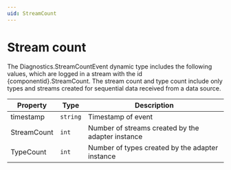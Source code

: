```yaml
---
uid: StreamCount
---
```


# Stream count

The Diagnostics.StreamCountEvent dynamic type includes the following values, which are logged in a stream with the id {componentid}.StreamCount. The stream count and type count include only types and streams created for sequential data received from a data source.

| Property    | Type   | Description                                       |
| ----------- | ------ | ------------------------------------------------- |
| timestamp   | `string` | Timestamp of event                                |
| StreamCount | `int`    | Number of streams created by the adapter instance |
| TypeCount   | `int`    | Number of types created by the adapter instance   |
